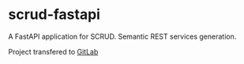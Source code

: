 # scrud-fastapi
A FastAPI application for SCRUD. Semantic REST services generation.

Project transfered to [GitLab](https://gitlab.com/openteams/scrud-fastapi "scrud-fastapi")
